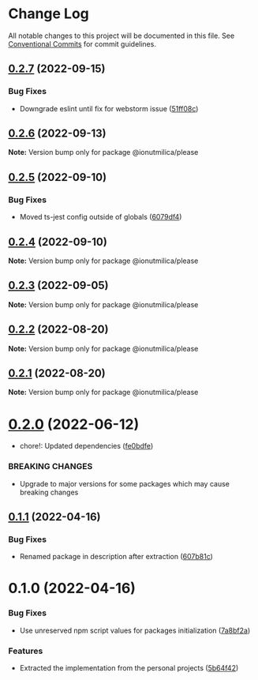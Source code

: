 # Change Log

All notable changes to this project will be documented in this file.
See [Conventional Commits](https://conventionalcommits.org) for commit guidelines.

## [0.2.7](https://github.com/ionutmilica/build-tools/compare/@ionutmilica/please@0.2.6...@ionutmilica/please@0.2.7) (2022-09-15)


### Bug Fixes

* Downgrade eslint until fix for webstorm issue ([51ff08c](https://github.com/ionutmilica/build-tools/commit/51ff08c59ee230614f3ebcb529ad2134871d8be4))





## [0.2.6](https://github.com/ionutmilica/build-tools/compare/@ionutmilica/please@0.2.5...@ionutmilica/please@0.2.6) (2022-09-13)

**Note:** Version bump only for package @ionutmilica/please





## [0.2.5](https://github.com/ionutmilica/build-tools/compare/@ionutmilica/please@0.2.4...@ionutmilica/please@0.2.5) (2022-09-10)


### Bug Fixes

* Moved ts-jest config outside of globals ([6079df4](https://github.com/ionutmilica/build-tools/commit/6079df43b7ed703481cd655c06ee664f3352434a))





## [0.2.4](https://github.com/ionutmilica/build-tools/compare/@ionutmilica/please@0.2.3...@ionutmilica/please@0.2.4) (2022-09-10)

**Note:** Version bump only for package @ionutmilica/please





## [0.2.3](https://github.com/ionutmilica/build-tools/compare/@ionutmilica/please@0.2.2...@ionutmilica/please@0.2.3) (2022-09-05)

**Note:** Version bump only for package @ionutmilica/please





## [0.2.2](https://github.com/ionutmilica/build-tools/compare/@ionutmilica/please@0.2.1...@ionutmilica/please@0.2.2) (2022-08-20)

**Note:** Version bump only for package @ionutmilica/please





## [0.2.1](https://github.com/ionutmilica/build-tools/compare/@ionutmilica/please@0.2.0...@ionutmilica/please@0.2.1) (2022-08-20)

**Note:** Version bump only for package @ionutmilica/please





# [0.2.0](https://github.com/ionutmilica/build-tools/compare/@ionutmilica/please@0.1.1...@ionutmilica/please@0.2.0) (2022-06-12)


* chore!: Updated dependencies ([fe0bdfe](https://github.com/ionutmilica/build-tools/commit/fe0bdfecdc7dfcbf1e7e32ac40952ca602b94b82))


### BREAKING CHANGES

* Upgrade to major versions for some packages which may cause breaking changes





## [0.1.1](https://github.com/ionutmilica/build-tools/compare/@ionutmilica/please@0.1.0...@ionutmilica/please@0.1.1) (2022-04-16)


### Bug Fixes

* Renamed package in description after extraction ([607b81c](https://github.com/ionutmilica/build-tools/commit/607b81cb64db40fd7fb11e941f0c1b2ec509c5cd))





# 0.1.0 (2022-04-16)


### Bug Fixes

* Use unreserved npm script values for packages initialization ([7a8bf2a](https://github.com/ionutmilica/build-tools/commit/7a8bf2a6a1fa24d1749cf9254503035e116d12d8))


### Features

* Extracted the implementation from the personal projects ([5b64f42](https://github.com/ionutmilica/build-tools/commit/5b64f42e25e5a46ed2243450cfc24997c1e5fa28))
